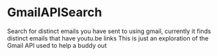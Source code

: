 # GmailAPISearch
Search for distinct emails you have sent to using gmail, currently it finds distinct emails that have youtu.be links
This is just an exploration of the Gmail API used to help a buddy out
